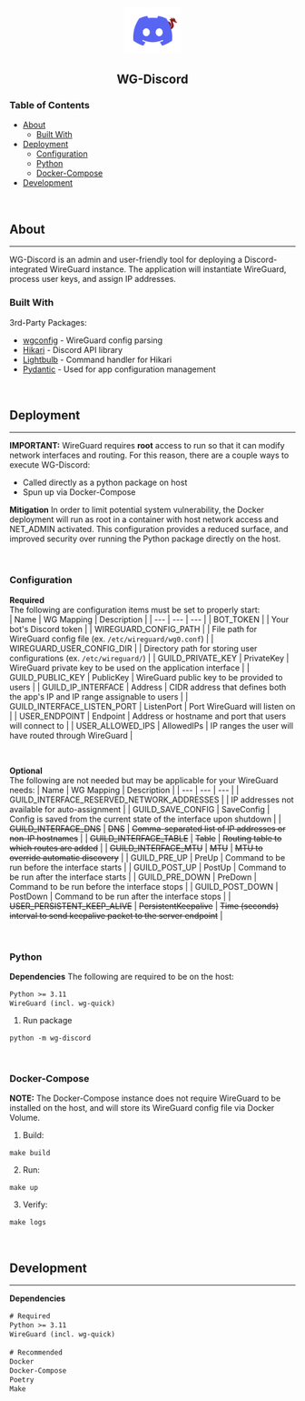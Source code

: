<!-- PROJECT LOGO -->
<br />
<p align="center">
  <img src="images/logo.png" alt="Logo" width=100>
<p>
<h2 align="center">WG-Discord</h2>

<!-- TABLE OF CONTENTS -->
### Table of Contents
- [About](#about)
  - [Built With](#built-with)
- [Deployment](#deployment)
  - [Configuration](#configuration)
  - [Python](#python)
  - [Docker-Compose](#docker-compose)
- [Development](#development)

&nbsp;
## About
***  
WG-Discord is an admin and user-friendly tool for deploying a Discord-integrated WireGuard instance. The application will instantiate WireGuard, process user keys, and assign IP addresses.

### Built With
3rd-Party Packages:
* [wgconfig](https://github.com/towalink/wgconfig) - WireGuard config parsing
* [Hikari](https://github.com/hikari-py/hikari) - Discord API library
* [Lightbulb](https://github.com/tandemdude/hikari-lightbulb) - Command handler for Hikari
* [Pydantic](https://github.com/pydantic/pydantic) - Used for app configuration management

&nbsp;
## Deployment
***  
**IMPORTANT:** WireGuard requires **root** access to run so that it can modify network interfaces and routing. For this reason, there are a couple ways to execute WG-Discord: 
* Called directly as a python package on host
* Spun up via Docker-Compose

**Mitigation** In order to limit potential system vulnerability, the Docker deployment will run as root in a container with host network access and NET_ADMIN activated. This configuration provides a reduced surface, and improved security over running the Python package directly on the host.

&nbsp;
### Configuration

**Required**  
The following are configuration items must be set to properly start:    
| Name | WG Mapping | Description |
| --- | --- | --- |
| BOT_TOKEN |  | Your bot's Discord token |
| WIREGUARD_CONFIG_PATH |  | File path for WireGuard config file (ex. `/etc/wireguard/wg0.conf`) |
| WIREGUARD_USER_CONFIG_DIR |  | Directory path for storing user configurations (ex. `/etc/wireguard/`) |
| GUILD_PRIVATE_KEY | PrivateKey | WireGuard private key to be used on the application interface |
| GUILD_PUBLIC_KEY | PublicKey | WireGuard public key to be provided to users |
| GUILD_IP_INTERFACE | Address | CIDR address that defines both the app's IP and IP range assignable to users |
| GUILD_INTERFACE_LISTEN_PORT | ListenPort | Port WireGuard will listen on |
| USER_ENDPOINT | Endpoint | Address or hostname and port that users will connect to |
| USER_ALLOWED_IPS | AllowedIPs | IP ranges the user will have routed through WireGuard |

&nbsp;  

**Optional**  
The following are not needed but may be applicable for your WireGuard needs:
| Name | WG Mapping | Description |
| --- | --- | --- |
| GUILD_INTERFACE_RESERVED_NETWORK_ADDRESSES |  | IP addresses not available for auto-assignment |
| GUILD_SAVE_CONFIG | SaveConfig | Config is saved from the current state of the interface upon shutdown |
| ~~GUILD_INTERFACE_DNS~~ | ~~DNS~~ | ~~Comma-separated list of IP addresses or non-IP hostnames~~ |
| ~~GUILD_INTERFACE_TABLE~~ | ~~Table~~ | ~~Routing table to which routes are added~~ |
| ~~GUILD_INTERFACE_MTU~~ | ~~MTU~~ | ~~MTU to override automatic discovery~~ |
| GUILD_PRE_UP | PreUp | Command to be run before the interface starts |
| GUILD_POST_UP | PostUp | Command to be run after the interface starts |
| GUILD_PRE_DOWN | PreDown | Command to be run before the interface stops |
| GUILD_POST_DOWN | PostDown | Command to be run after the interface stops |
| ~~USER_PERSISTENT_KEEP_ALIVE~~ | ~~PersistentKeepalive~~ | ~~Time (seconds) interval to send keepalive packet to the server endpoint~~ |

&nbsp;
### Python
**Dependencies**
The following are required to be on the host:
```
Python >= 3.11
WireGuard (incl. wg-quick)
```
1. Run package
```
python -m wg-discord
```

&nbsp;
### Docker-Compose
**NOTE:** The Docker-Compose instance does not require WireGuard to be installed on the host, and will store its WireGuard config file via Docker Volume.

1. Build:
```
make build
```

2. Run:
```
make up
```

3. Verify:
```
make logs
```

&nbsp;
## Development
***
**Dependencies**
```
# Required
Python >= 3.11
WireGuard (incl. wg-quick)

# Recommended
Docker
Docker-Compose
Poetry
Make
```

